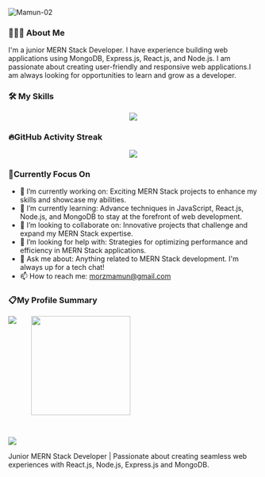 ![Mamun-02](https://github.com/morz-mamun/morz-mamun/assets/138389296/d11efc7c-a4ab-4e84-b220-9a11099ca96c)


### 👨🏻‍💻 About Me  
I'm a junior MERN Stack Developer. I have experience building web applications using MongoDB, Express.js, React.js, and Node.js. I am passionate about creating user-friendly and responsive web applications.I am always looking for opportunities to learn and grow as a developer.

### 🛠️ My Skills

<div align="center">
    <a href="https://skillicons.dev"><img src="https://skillicons.dev/icons?i=html,css,tailwind,js,react,firebase,nodejs,mongodb&theme=light"/></a>
</div>


### 🔥GitHub Activity Streak
<div align="center">
    <a href="https://git.io/streak-stats"><img src="https://streak-stats.demolab.com?user=morz-mamun"/></a>
</div>

### 🎯Currently Focus On

- 🔭 I’m currently working on: Exciting MERN Stack projects to enhance my skills and showcase my abilities.
- 🌱 I’m currently learning: Advance techniques in JavaScript, React.js, Node.js, and MongoDB to stay at the forefront of web development.
- 👯 I’m looking to collaborate on: Innovative projects that challenge and expand my MERN Stack expertise. 
- 🤔 I’m looking for help with: Strategies for optimizing performance and efficiency in MERN Stack applications.
- 💬 Ask me about: Anything related to MERN Stack development. I'm always up for a tech chat!
- 📫 How to reach me: morzmamun@gmail.com


### 📋My Profile Summary
<div style="display: flex;" >
   <img align="center" src="https://github-readme-stats.vercel.app/api?username=morz-mamun&show_icons=true&theme=radical" />
   <img style="margin-left: 30px" width="" height="200" src="https://github-readme-stats.vercel.app/api/top-langs/?username=morz-mamun&theme=radical&layout=compact" />
</div>

<!-- ![](http://github-profile-summary-cards.vercel.app/api/cards/profile-details?username=morz-mamun&theme=2077)  -->
 <a align="center"  href=""><img style="margin-top: 30px" src="http://github-profile-summary-cards.vercel.app/api/cards/profile-details?username=&theme=2077"/></a>

Junior MERN Stack Developer | 
Passionate about creating seamless web experiences with React.js, Node.js, Express.js and MongoDB.

 


